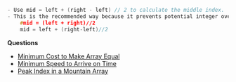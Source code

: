 ```c
- Use mid = left + (right - left) // 2 to calculate the middle index.
- This is the recommended way because it prevents potential integer overflow when dealing with large values of left and right.
    #mid = (left + right)//2
    mid = left + (right-left)//2
```
**Questions**
- [Minimum Cost to Make Array Equal](/DS_Questions/Questions/vectors_arrays/Find_Search_Count/Find/Unsorted/Minimum/Minimum_Cost_to_Make_Array_Equal.md)
- [Minimum Speed to Arrive on Time](/DS_Questions/Questions/vectors_arrays/Find_Search_Count/Find/Unsorted/Minimum/Minimum_Speed_to_Arrive_on_Time.md)
- [Peak Index in a Mountain Array
](/DS_Questions/Questions/vectors_arrays/Find_Search_Count/Find/Sorted/Increasing_Decresing_Mountain_Array.md)
